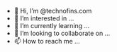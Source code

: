 - 👋 Hi, I’m @technofins.com
- 👀 I’m interested in ...
- 🌱 I’m currently learning ...
- 💞️ I’m looking to collaborate on ...
- 📫 How to reach me ...

<!---
Jmanikpm/Jmanikpm is a ✨ special ✨ repository because its `README.md` (this file) appears on your GitHub profile.
You can click the Preview link to take a look at your changes.
--->
